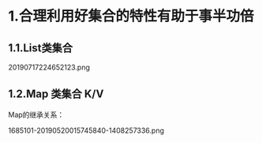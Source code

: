 # 1.合理利用好集合的特性有助于事半功倍

## 1.1.List类集合

20190717224652123.png

## 1.2.Map 类集合 K/V

Map的继承关系：

1685101-20190520015745840-1408257336.png




